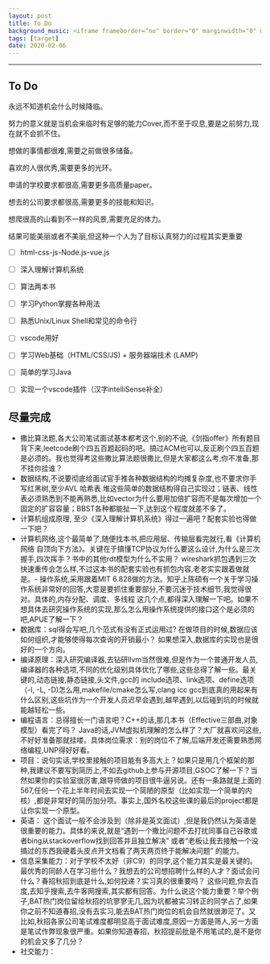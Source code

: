```yaml
---
layout: post
title: To Do
background_music: <iframe frameborder="no" border="0" marginwidth="0" marginheight="0" width=330 height=450 src="//music.163.com/outchain/player?type=0&id=2855309968&auto=0&height=430"></iframe>
tags: [target]
date: 2020-02-06
---
```


***

## To Do

永远不知道机会什么时候降临。

努力的意义就是当机会来临时有足够的能力Cover,而不至于叹息,要是之前努力,现在就不会抓不住。

想做的事情都很难,需要之前做很多储备。

喜欢的人很优秀,需要更多的光环。

申请的学校要求都很高,需要更多高质量paper。

想去的公司要求都很高,需要更多的技能和知识。

想爬很高的山看到不一样的风景,需要充足的体力。

结果可能美丽或者不美丽,但这种一个人为了目标认真努力的过程其实更重要

* [ ] html-css-js-Node.js-vue.js 

* [ ] 深入理解计算机系统

* [ ] 算法两本书

* [ ] 学习Python掌握各种用法

* [ ] 熟悉Unix/Linux Shell和常见的命令行

* [ ] vscode用好

* [ ] 学习Web基础（HTML/CSS/JS) + 服务器端技术 (LAMP)

* [ ] 简单的学习Java
* [ ] 实现一个vscode插件（汉字intelliSense补全）

## 尽量完成

* 撒比算法题,各大公司笔试面试基本都考这个,别的不说,《剑指offer》所有题目背下来,leetcode刷个四五百题起码的吧。搞过ACM也可以,反正刷个四五百题是必须的。我也觉得考这些撒比算法题很撒比,但是大家都这么考,你不准备,那不挂你挂谁？
* 数据结构,不说要彻底给面试官手推各种数据结构的均摊复杂度,也不要求你手写红黑树,至少AVL 哈希表 堆这些简单的数据结构得自己实现过；链表、线性表必须熟悉到不能再熟悉,比如vector为什么要用加倍扩容而不是每次增加一个固定的扩容容量；BBST各种都能扯一下,达到这个程度就差不多了。
* 计算机组成原理, 至少《深入理解计算机系统》得过一遍吧？配套实验也得做一下吧？
* 计算机网络,这个最简单了,随便找本书,把应用层、传输层看完就行,看《计算机网络 自顶向下方法》。关键在于搞懂TCP协议为什么要这么设计,为什么是三次握手,四次挥手？书中的其他rdt模型为什么不实用？ wireshark抓包遇到三次快速重传会怎么样,不过这本书的配套实验也有抓包内容,老老实实跟着做就是。- 操作系统,采用跟着MIT 6.828做的方法。知乎上陈硕有一个关于学习操作系统非常好的回答,大意是要抓住重要部分,不要沉迷于技术细节,我觉得很对。具体的,内存分配、调度、多线程 这几个点,都得深入理解一下吧。如果不想具体去研究操作系统的实现,那么怎么用操作系统提供的接口这个是必须的吧,APUE了解一下？
* 数据库：sql得会写吧,几个范式有没有正式运用过? 在做项目的时候,数据应该如何组织,才能够使得每次查询的开销最小？ 如果想深入,数据库的实现也是很好的一个方向。
* 编译原理：深入研究编译器,去钻研llvm当然很难,但是作为一个普通开发人员,编译器的各种选项,不同的优化级别具体优化了哪些,这些总得了解一些。最关键的,动态链接,静态链接,头文件,gcc的 include选项、link选项、define选项（-I, -L, -D)怎么用,makefile/cmake怎么写,clang icc gcc到底真的用起来有什么区别,这些坑作为一个开发人员迟早会遇到,越早遇到,以后碰到坑的时候就能越轻松一些。
* 编程语言：总得擅长一门语言吧？C++的话,那几本书（Effective三部曲,对象模型）看完了吗？ Java的话,JVM虚拟机理解的怎么样了？大厂就喜欢问这些,不好好准备那就挂喽。具体岗位需求：别的岗位不了解,后端开发还需要熟悉网络编程,UNP得好好看。
* 项目：说句实话,学校里接触的项目能有多高大上？如果只是用几个框架的那种,我建议不要写到简历上,不如去github上参与开源项目,GSOC了解一下？当然如果你的实验室很厉害,跟导师做的项目很牛逼另说。还有一条路就是上面的567,任何一个花上半年时间去实现一个简陋的原型（比如实现一个简单的内核）,都是非常好的简历加分项。事实上,国外名校这些课的最后的project都是让你实现一个原型。
* 英语： 这个面试一般不会涉及到（除非是英文面试）,但是我仍然认为英语是很重要的能力。具体的来说,就是“遇到一个撒比问题不去打扰同事自己谷歌或者bing从stackoverflow找到回答并且独立解决” 或者“老板让我去接触一个没搞过的东西我硬着头皮点开文档看了两天两页终于能解决问题” 的能力。
* 信息采集能力：对于学校不太好（非C9）的同学,这个能力其实是最关键的。最优秀的同龄人在学习些什么？我想去的公司想招聘什么样的人才？面试会问什么？春招秋招到底是什么,如何投递？实习真的很重要吗？ 这些问题,你去百度,去知乎搜索,去牛客网搜索,其实都有回答。为什么说这个能力重要？举个例子,BAT热门岗位留给秋招的坑寥寥无几,因为坑都被实习转正的同学占了,如果你之前不知道春招,没有去实习,能去BAT热门岗位的机会自然就很渺茫了。又比如,秋招各家公司笔试难度都明显高于面试难度,原因一方面是筛人,另一方面是笔试作弊现象很严重。如果你知道春招、秋招提前批是不用笔试的,是不是你的机会又多了几分？
* 社交能力：


